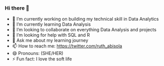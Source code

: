 ### Hi there 👋


- 🔭 I’m currently working on building my technical skill in Data Analytics
- 🌱 I’m currently learning Data Analysis
- 👯 I’m looking to collaborate on everything Data Analysis and projects
- 🤔 I’m looking for help with SQL and R
- 💬 Ask me about my learning journey
- 📫 How to reach me: https://twitter.com/ruth_abisola
- 😄 Pronouns: (SHE/HER)
- ⚡ Fun fact: I love the soft life
